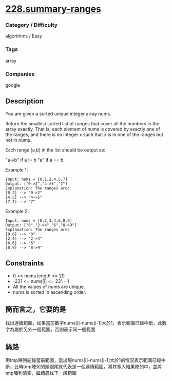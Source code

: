 # [228.summary-ranges](https://leetcode.com/problems/summary-ranges/)

### Category / Difficulty
algorithms / Easy

### Tags
array
	 		
### Companies
google

## Description

You are given a sorted unique integer array nums.

Return the smallest sorted list of ranges that cover all the numbers in the array exactly. That is, each element of nums is covered by exactly one of the ranges, and there is no integer x such that x is in one of the ranges but not in nums.

Each range [a,b] in the list should be output as:

"a->b" if a != b
"a" if a == b
 

Example 1:
```
Input: nums = [0,1,2,4,5,7]
Output: ["0->2","4->5","7"]
Explanation: The ranges are:
[0,2] --> "0->2"
[4,5] --> "4->5"
[7,7] --> "7"
```

Example 2:
```
Input: nums = [0,2,3,4,6,8,9]
Output: ["0","2->4","6","8->9"]
Explanation: The ranges are:
[0,0] --> "0"
[2,4] --> "2->4"
[6,6] --> "6"
[8,9] --> "8->9"
```

## Constraints
- 0 <= nums.length <= 20
- -231 <= nums[i] <= 231 - 1
- All the values of nums are unique.
- nums is sorted in ascending order.

## 簡而言之，它要的是
找出連續範圍，如果當前數字nums[i]-nums[i-1]大於1，表示範圍已經中斷，此數字為屬於另外一個範圍，否則表示同一個範圍


## 絲路
用tmp陣列紀錄當前範圍，當出現nums[i]-nums[i-1]大於1的情況表示範圍已經中斷，此時tmp陣列的頭跟尾就代表是一個連續範圍，將其塞入結果陣列中，並將tmp陣列清空，繼續尋找下一段範圍